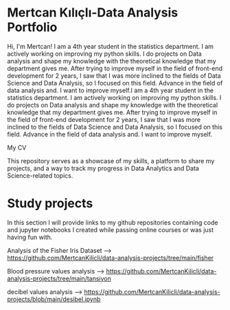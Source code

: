 # Mertcan Kılıçlı-Data Analysis Portfolio

Hi, I'm Mertcan! I am a 4th year student in the statistics department. I am actively working on improving my python skills. I do projects on Data analysis and shape my knowledge with the theoretical knowledge that my department gives me. After trying to improve myself in the field of front-end development for 2 years, I saw that I was more inclined to the fields of Data Science and Data Analysis, so I focused on this field. Advance in the field of data analysis and. I want to improve myself.I am a 4th year student in the statistics department. I am actively working on improving my python skills. I do projects on Data analysis and shape my knowledge with the theoretical knowledge that my department gives me. After trying to improve myself in the field of front-end development for 2 years, I saw that I was more inclined to the fields of Data Science and Data Analysis, so I focused on this field. Advance in the field of data analysis and. I want to improve myself.

My CV

This repository serves as a showcase of my skills, a platform to share my projects, and a way to track my progress in Data Analytics and Data Science-related topics. 

# Study projects

In this section I will provide links to my github repositories containing code and jupyter notebooks I created while passing online courses or was just having fun with.

Analysis of the Fisher Iris Dataset --> https://github.com/MertcanKilicli/data-analysis-projects/tree/main/fisher

Blood pressure values analysis --> https://github.com/MertcanKilicli/data-analysis-projects/tree/main/tansiyon

decibel values analysis --> https://github.com/MertcanKilicli/data-analysis-projects/blob/main/desibel.ipynb


